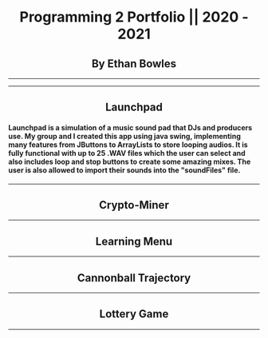 <h1 align="center">Programming 2 Portfolio || 2020 - 2021</h1>
<h2 align="center">By Ethan Bowles</h2>

___
___
<h2 align="center">Launchpad</h2>

#### Launchpad is a simulation of a music sound pad that DJs and producers use. My group and I created this app using java swing, implementing many features from JButtons to ArrayLists to store looping audios. It is fully functional with up to 25 .WAV files which the user can select and also includes loop and stop buttons to create some amazing mixes. The user is also allowed to import their sounds into the "soundFiles" file. 

___
<h2 align="center">Crypto-Miner</h2>

___
<h2 align="center">Learning Menu</h2>

___
<h2 align="center">Cannonball Trajectory</h2>

___
<h2 align="center">Lottery Game</h2>

___
